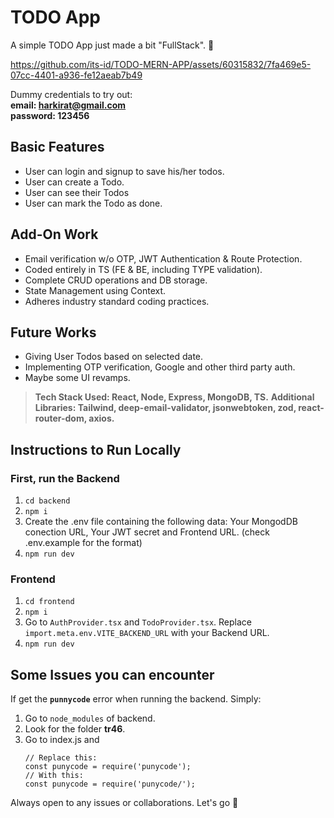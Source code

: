 # TODO App

A simple TODO App just made a bit "FullStack". 🔨


https://github.com/its-id/TODO-MERN-APP/assets/60315832/7fa469e5-07cc-4401-a936-fe12aeab7b49



Dummy credentials to try out: <br/>
**email: harkirat@gmail.com** <br/>
**password: 123456**

## Basic Features
- User can login and signup to save his/her todos.
- User can create a Todo.
- User can see their Todos
- User can mark the Todo as done.

## Add-On Work
- Email verification w/o OTP, JWT Authentication & Route Protection.
- Coded entirely in TS (FE & BE, including TYPE validation).
- Complete CRUD operations and DB storage.
- State Management using Context.
- Adheres industry standard coding practices.

## Future Works
- Giving User Todos based on selected date.
- Implementing OTP verification, Google and other third party auth.
- Maybe some UI revamps.

> **Tech Stack Used: React, Node, Express, MongoDB, TS.**
> **Additional Libraries: Tailwind, deep-email-validator, jsonwebtoken, zod, react-router-dom, axios.**

## Instructions to Run Locally

### First, run the Backend
1.  `cd backend`
2. `npm i`
3. Create the .env file containing the following data: Your MongodDB conection URL, Your JWT secret and Frontend URL. (check .env.example for the format)
3. `npm run dev`

### Frontend
1. `cd frontend`
2. `npm i`
3. Go to `AuthProvider.tsx` and `TodoProvider.tsx`. Replace `import.meta.env.VITE_BACKEND_URL` with your Backend URL.
3. `npm run dev`



## Some Issues you can encounter
If get the **`punnycode`** error when running the backend. Simply:
1. Go to `node_modules` of backend.
2. Look for the folder **tr46**.
3. Go to index.js and
	```
	// Replace this:
	const punycode = require('punycode');
	// With this:
	const punycode = require('punycode/');
	```
	
Always open to any issues or collaborations. Let's go 🚀
